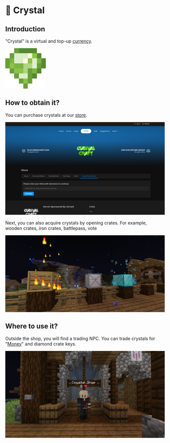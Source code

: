 # 💎 Crystal

## Introduction

"Crystal" is a virtual and top-up [currency](broken-reference).

![Crystal](<../../.gitbook/assets/pixil-frame-0 (6).png>)

## How to obtain it?

You can purchase crystals at our [store](https://cubivalcraft.com/shop).

![Cubival Craft Webstore](<../../.gitbook/assets/image (116).png>)





Next, you can also acquire crystals by opening crates. For example, wooden crates, iron crates, battlepass, vote

![Mystery Crates (/warp crates)](<../../.gitbook/assets/image (14).png>)

## Where to use it?

Outside the shop, you will find a trading NPC. You can trade crystals for "[Money](money.md)" and diamond crate keys.

![Crystal Shop NPC](<../../.gitbook/assets/image (121).png>)
